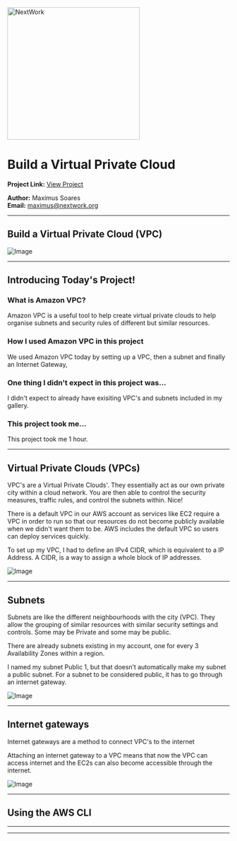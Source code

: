 <img src="https://cdn.prod.website-files.com/677c400686e724409a5a7409/6790ad949cf622dc8dcd9fe4_nextwork-logo-leather.svg" alt="NextWork" width="300" />

# Build a Virtual Private Cloud

**Project Link:** [View Project](http://learn.nextwork.org/projects/aws-networks-vpc)

**Author:** Maximus Soares  
**Email:** maximus@nextwork.org

---

## Build a Virtual Private Cloud (VPC)

![Image](http://learn.nextwork.org/happy_maroon_jolly_red_currant/uploads/aws-networks-vpc_2facf927)

---

## Introducing Today's Project!

### What is Amazon VPC?

Amazon VPC is a useful tool to help create virtual private clouds to help organise subnets and security rules of different but similar resources. 

### How I used Amazon VPC in this project

We used Amazon VPC today by setting up a VPC, then a subnet and finally an Internet Gateway, 

### One thing I didn't expect in this project was...

I didn't expect to already have exisiting VPC's and subnets included in my gallery. 

### This project took me...

This project took me 1 hour. 

---

## Virtual Private Clouds (VPCs)

VPC's are a Virtual Private Clouds'. They essentially act as our own private city within a cloud network. You are then able to control the security measures, traffic rules, and control the subnets within. Nice!

There is a default VPC in our AWS account as services like EC2 require a VPC in order to run so that our resources do not become publicly available when we didn't want them to be. AWS includes the default VPC so users can deploy services quickly. 

To set up my VPC, I had to define an IPv4 CIDR, which is equivalent to a IP Address. A CIDR, is a way to assign a whole block of IP addresses.

![Image](http://learn.nextwork.org/happy_maroon_jolly_red_currant/uploads/aws-networks-vpc_2facf927)

---

## Subnets

Subnets are like the different neighbourhoods with the city (VPC). They allow the grouping of similar resources with similar security settings and controls. Some may be Private and some may be public. 

There are already subnets existing in my account, one for every 3 Availability Zones within a region. 

I named my subnet Public 1, but that doesn’t automatically make my subnet a public subnet. For a subnet to be considered public, it has to go through an internet gateway.

![Image](http://learn.nextwork.org/happy_maroon_jolly_red_currant/uploads/aws-networks-vpc_157c4219)

---

## Internet gateways

Internet gateways are a method to connect VPC's to the internet

Attaching an internet gateway to a VPC means that now the VPC can access internet and the EC2s can also become accessible through the internet. 

![Image](http://learn.nextwork.org/happy_maroon_jolly_red_currant/uploads/aws-networks-vpc_4ae90410)

---

## Using the AWS CLI

---

---
